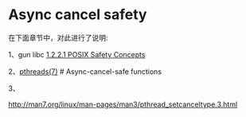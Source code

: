 # Async cancel safety

在下面章节中，对此进行了说明:

1、gun libc [1.2.2.1 POSIX Safety Concepts](https://www.gnu.org/software/libc/manual/html_node/POSIX-Safety-Concepts.html#POSIX-Safety-Concepts)

2、[pthreads(7)](http://man7.org/linux/man-pages/man7/pthreads.7.html) # Async-cancel-safe functions

3、

http://man7.org/linux/man-pages/man3/pthread_setcanceltype.3.html

